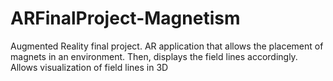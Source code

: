 # ARFinalProject-Magnetism
Augmented Reality final project. AR application that allows the placement of magnets in an environment.  Then, displays the field lines accordingly. Allows visualization of field lines in 3D
